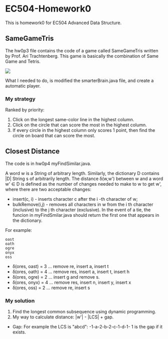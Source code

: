 # EC504-Homework0
This is homework0 for EC504 Advanced Data Structure.

## SameGameTris
The hw0p3 file contains the code of a game called SameGameTris written by Prof. Ari Trachtenberg. This game is basically the combination of Same Game and Tetris.

<img src = "https://github.com/TingyiZhang/EC504-Homework0/blob/master/SameGameTris.gif">

What I needed to do, is modified the smarterBrain.java file, and create a automatic player.

### My strategy
Ranked by priority:
1. Click on the longest same-color line in the highest column.
2. Click on the circle that can score the most in the highest column.
3. If every circle in the highest column only scores 1 point, then find the circle on board that can score the most.

## Closest Distance
The code is in hw0p4 myFindSimilar.java.

A word w is a String of arbitrary length. Similarly, the dictionary D contains |D| String s of arbitrarily length.
The distance ẟ(w,w') between w and a word w' ∈ D is defined as the number of changes needed to make to w to get w', where there are two acceptable changes:
- insert(c, i) - inserts character c after the i -th character of w;
- bulkRemove(i,j) - removes all characters in w from the i th character (inclusive) to the j th character (exclusive).
In the event of a tie, the funcion in myFindSmilar.java should return the first one that appears in the dictionary.

For example:
```
oast
oath
ogre
onyx
oss
```
- ẟ(ores, oast) = 3 ... remove re, insert a, insert t
- ẟ(ores, oath) = 4 ... remove res, insert a, insert t, insert h
- ẟ(ores, ogre) = 2 ... insert g and remove s.
- ẟ(ores, onyx) = 4 ... remove res, insert n, insert y, insert x
- ẟ(ores, oss) = 2 ... remove re, insert s

### My solution
1. Find the longest common subsequence using dynamic programming.
2. My way to calculate distance: |w'| - |LCS| + gap.
- Gap:
For example the LCS is "abcd":
-1-a-2-b-2-c-1-d-1-
1 is the gap if it exists.
